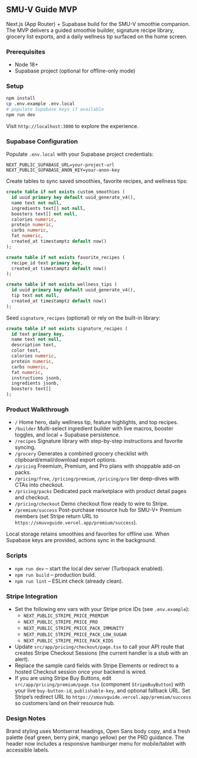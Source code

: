 ## SMU-V Guide MVP

Next.js (App Router) + Supabase build for the SMU-V smoothie companion. The MVP delivers a guided smoothie builder, signature recipe library, grocery list exports, and a daily wellness tip surfaced on the home screen.

### Prerequisites

- Node 18+
- Supabase project (optional for offline-only mode)

### Setup

```bash
npm install
cp .env.example .env.local
# populate Supabase keys if available
npm run dev
```

Visit `http://localhost:3000` to explore the experience.

### Supabase Configuration

Populate `.env.local` with your Supabase project credentials:

```
NEXT_PUBLIC_SUPABASE_URL=your-project-url
NEXT_PUBLIC_SUPABASE_ANON_KEY=your-anon-key
```

Create tables to sync saved smoothies, favorite recipes, and wellness tips:

```sql
create table if not exists custom_smoothies (
  id uuid primary key default uuid_generate_v4(),
  name text not null,
  ingredients text[] not null,
  boosters text[] not null,
  calories numeric,
  protein numeric,
  carbs numeric,
  fat numeric,
  created_at timestamptz default now()
);

create table if not exists favorite_recipes (
  recipe_id text primary key,
  created_at timestamptz default now()
);

create table if not exists wellness_tips (
  id uuid primary key default uuid_generate_v4(),
  tip text not null,
  created_at timestamptz default now()
);
```

Seed `signature_recipes` (optional) or rely on the built-in library:

```sql
create table if not exists signature_recipes (
  id text primary key,
  name text not null,
  description text,
  color text,
  calories numeric,
  protein numeric,
  carbs numeric,
  fat numeric,
  instructions jsonb,
  ingredients jsonb,
  boosters text[]
);
```

### Product Walkthrough

- `/` Home hero, daily wellness tip, feature highlights, and top recipes.
- `/builder` Multi-select ingredient builder with live macros, booster toggles, and local + Supabase persistence.
- `/recipes` Signature library with step-by-step instructions and favorite syncing.
- `/grocery` Generates a combined grocery checklist with clipboard/email/download export options.
- `/pricing` Freemium, Premium, and Pro plans with shoppable add-on packs.
- `/pricing/free`, `/pricing/premium`, `/pricing/pro` tier deep-dives with CTAs into checkout.
- `/pricing/packs` Dedicated pack marketplace with product detail pages and checkout.
- `/pricing/checkout` Demo checkout flow ready to wire to Stripe.
- `/premium/success` Post-purchase resource hub for SMU-V+ Premium members (set Stripe return URL to `https://smuvvguide.vercel.app/premium/success`).

Local storage retains smoothies and favorites for offline use. When Supabase keys are provided, actions sync in the background.

### Scripts

- `npm run dev` – start the local dev server (Turbopack enabled).
- `npm run build` – production build.
- `npm run lint` – ESLint check (already clean).

### Stripe Integration

- Set the following env vars with your Stripe price IDs (see `.env.example`):
  - `NEXT_PUBLIC_STRIPE_PRICE_PREMIUM`
  - `NEXT_PUBLIC_STRIPE_PRICE_PRO`
  - `NEXT_PUBLIC_STRIPE_PRICE_PACK_IMMUNITY`
  - `NEXT_PUBLIC_STRIPE_PRICE_PACK_LOW_SUGAR`
  - `NEXT_PUBLIC_STRIPE_PRICE_PACK_KIDS`
- Update `src/app/pricing/checkout/page.tsx` to call your API route that creates Stripe Checkout Sessions (the current handler is a stub with an alert).
- Replace the sample card fields with Stripe Elements or redirect to a hosted Checkout session once your backend is wired.
- If you are using Stripe Buy Buttons, edit `src/app/pricing/premium/page.tsx` (component `StripeBuyButton`) with your live `buy-button-id`, `publishable-key`, and optional fallback URL. Set Stripe’s redirect URL to `https://smuvvguide.vercel.app/premium/success` so customers land on their resource hub.

### Design Notes

Brand styling uses Montserrat headings, Open Sans body copy, and a fresh palette (leaf green, berry pink, mango yellow) per the PRD guidance. The header now includes a responsive hamburger menu for mobile/tablet with accessible labels.
